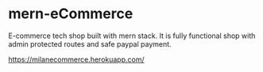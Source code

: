 # mern-eCommerce

E-commerce tech shop built with mern stack. It is fully functional shop with admin protected routes and safe paypal payment.

https://milanecommerce.herokuapp.com/

